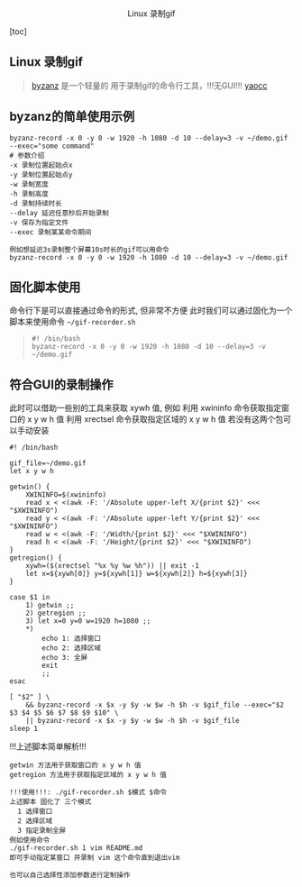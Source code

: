 <center>Linux 录制gif</center>



[toc]







## Linux 录制gif

> [byzanz](https://github.com/xatgithub/byzanz) 是一个轻量的 用于录制gif的命令行工具，!!!无GUI!!! [yaocc](https://yaocc.cc/linuxgifsolution)



## byzanz的简单使用示例

```shell
byzanz-record -x 0 -y 0 -w 1920 -h 1080 -d 10 --delay=3 -v ~/demo.gif --exec="some command"
# 参数介绍
-x 录制位置起始点x
-y 录制位置起始点y
-w 录制宽度
-h 录制高度
-d 录制持续时长
--delay 延迟任意秒后开始录制
-v 保存为指定文件
--exec 录制某某命令期间

例如想延迟3s录制整个屏幕10s时长的gif可以用命令
byzanz-record -x 0 -y 0 -w 1920 -h 1080 -d 10 --delay=3 -v ~/demo.gif
```





## 固化脚本使用

命令行下是可以直接通过命令的形式, 但非常不方便 此时我们可以通过固化为一个脚本来使用命令
`~/gif-recorder.sh`

> ```shell
> #! /bin/bash
> byzanz-record -x 0 -y 0 -w 1920 -h 1080 -d 10 --delay=3 -v ~/demo.gif
> ```
>



## 符合GUI的录制操作

此时可以借助一些别的工具来获取 xywh 值, 例如
利用 xwininfo 命令获取指定窗口的 x y w h 值
利用 xrectsel 命令获取指定区域的 x y w h 值
若没有这两个包可以手动安装

```shell
#! /bin/bash

gif_file=~/demo.gif
let x y w h

getwin() {
    XWININFO=$(xwininfo)
    read x < <(awk -F: '/Absolute upper-left X/{print $2}' <<< "$XWININFO")
    read y < <(awk -F: '/Absolute upper-left Y/{print $2}' <<< "$XWININFO")
    read w < <(awk -F: '/Width/{print $2}' <<< "$XWININFO")
    read h < <(awk -F: '/Height/{print $2}' <<< "$XWININFO")
}
getregion() {
    xywh=($(xrectsel "%x %y %w %h")) || exit -1
    let x=${xywh[0]} y=${xywh[1]} w=${xywh[2]} h=${xywh[3]}
}

case $1 in
    1) getwin ;;
    2) getregion ;;
    3) let x=0 y=0 w=1920 h=1080 ;;
    *)
        echo 1: 选择窗口
        echo 2: 选择区域
        echo 3: 全屏
        exit
        ;;
esac

[ "$2" ] \
    && byzanz-record -x $x -y $y -w $w -h $h -v $gif_file --exec="$2 $3 $4 $5 $6 $7 $8 $9 $10" \
    || byzanz-record -x $x -y $y -w $w -h $h -v $gif_file
sleep 1
```

!!!上述脚本简单解析!!!

```shell
getwin 方法用于获取窗口的 x y w h 值
getregion 方法用于获取指定区域的 x y w h 值

!!!使用!!!: ./gif-recorder.sh $模式 $命令
上述脚本 固化了 三个模式
  1 选择窗口
  2 选择区域
  3 指定录制全屏
例如使用命令
./gif-recorder.sh 1 vim README.md
即可手动指定某窗口 并录制 vim 这个命令直到退出vim

也可以自己选择性添加参数进行定制操作
```



